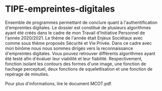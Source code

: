# TIPE-empreintes-digitales

Ensemble de programmes permettant de conclure quant à l'authentification d'empreintes digitales.
Le dossier est constitué de plusieurs algorithmes ayant été créés dans le cadre de mon Travail d'Initiative Personnel de l'année 2020/2021. Le thème de l'année était Enjeux Sociétaux avec comme sous thème proposés Sécurité et Vie Privée. Dans ce cadre avec mon binôme nous nous sommes dirigés vers la reconnaissance d'empreintes digitales. Vous pouvez retrouver différents algorithmes ayant été testé afin d'évaluer leur viabilité et leur fiabilité. Respectivement, fonction isolant les contours des formes d'une image, une fonction de hachage perceptuel, deux fonctions de squelettisation et une fonction de repérage de minuties.


Pour plus d'informations, lire le document MCOT.pdf.

